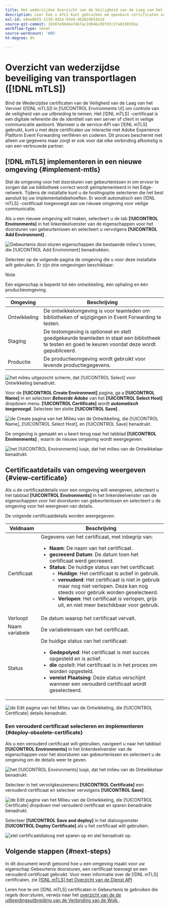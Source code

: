 ```yaml
---
title: Het wederzijdse Overzicht van de Veiligheid van de Laag van het Vervoer (mTLS)
description: Leer hoe u mTLS kunt gebruiken om openbare certificaten veilig op te halen die door Adobe zijn uitgegeven voor het doorsturen van gebeurtenissen.
exl-id: e8ee8655-213d-4d2a-93d4-d62824b53b1d
source-git-commit: 1b507e9846a74b7ac2d046c89fd7c27a818035ba
workflow-type: tm+mt
source-wordcount: '605'
ht-degree: 0%

---
```


# Overzicht van wederzijdse beveiliging van transportlagen ([!DNL mTLS])

Bind de Wederzijdse certificaten van de Veiligheid van de Laag van het Vervoer ([!DNL mTLS]) in [!UICONTROL Environments UI] om controle van de veiligheid van uw uitbreiding te nemen. Het [!DNL mTLS] -certificaat is een digitale referentie die de identiteit van een server of client in veilige communicatie aantoont. Wanneer u de service-API van [!DNL mTLS] gebruikt, kunt u met deze certificaten uw interactie met Adobe Experience Platform Event Forwarding verifiëren en coderen. Dit proces beschermt niet alleen uw gegevens maar zorgt er ook voor dat elke verbinding afkomstig is van een vertrouwde partner.

## [!DNL mTLS] implementeren in een nieuwe omgeving {#implement-mtls}

Stel de omgeving voor het doorsturen van gebeurtenissen in om ervoor te zorgen dat uw bibliotheek correct wordt geïmplementeerd in het Edge-netwerk. Tijdens de installatie kunt u de hostingoptie selecteren die het best aansluit bij uw implementatiebehoeften. Er wordt automatisch een [!DNL mTLS] -certificaat toegevoegd aan uw nieuwe omgeving voor veilige communicatie.

Als u een nieuwe omgeving wilt maken, selecteert u de tab **[!UICONTROL Environments]** in het linkerdeelvenster van de eigenschappen voor het doorsturen van gebeurtenissen en selecteert u vervolgens **[!UICONTROL Add Environment]** .

![ Gebeurtenis door:sturen eigenschappen die bestaande milieu&#39;s tonen, die [!UICONTROL Add Environment] benadrukken.](../../../images/extensions/server/cloud-connector/add-environment.png)

Selecteer op de volgende pagina de omgeving die u voor deze installatie wilt gebruiken. Er zijn drie omgevingen beschikbaar:

>[!NOTE]
>
>Een eigenschap is beperkt tot één ontwikkeling, één ophaling en één productieomgeving.

| Omgeving | Beschrijving |
| --- | --- |
| Ontwikkeling | De ontwikkelomgeving is voor teamleden om bibliotheken of wijzigingen in Event Forwarding te testen. |
| Staging | De testomgeving is optioneel en stelt goedgekeurde teamleden in staat een bibliotheek te testen en goed te keuren voordat deze wordt gepubliceerd. |
| Productie | De productieomgeving wordt gebruikt voor levende productiegegevens. |

![ het milieu uitgezocht scherm, dat [!UICONTROL Select] voor Ontwikkeling benadrukt.](../../../images/extensions/server/cloud-connector/select-environment.png)

Voor de **[!UICONTROL Create Environment]** pagina, ga a **[!UICONTROL Name]** in en selecteer ***Beheerde Adobe*** van het **[!UICONTROL Select Host]** dropdown menu. **[!UICONTROL Certificate]** wordt ***automatisch toegevoegd***. Selecteer ten slotte **[!UICONTROL Save]** .

![ de Create pagina van het Milieu van de Ontwikkeling, die [!UICONTROL Name], [!UICONTROL Select Host], en [!UICONTROL Save] benadrukt.](../../../images/extensions/server/cloud-connector/create-environment.png)

De omgeving is gemaakt en u keert terug naar het tabblad **[!UICONTROL Environments]** , waarin de nieuwe omgeving wordt weergegeven.

![ het [!UICONTROL Environments] lusje, dat het milieu van de Ontwikkelaar benadrukt.](../../../images/extensions/server/cloud-connector/new-environment-created.png)

## Certificaatdetails van omgeving weergeven {#view-certificate}

Als u de certificaatdetails voor een omgeving wilt weergeven, selecteert u het tabblad **[!UICONTROL Environments]** in het linkerdeelvenster van de eigenschappen voor het doorsturen van gebeurtenissen en selecteert u de omgeving voor het weergeven van details.

De volgende certificaatdetails worden weergegeven:

| Veldnaam | Beschrijving |
| --- | --- |
| Certificaat | Gegevens van het certificaat, met inbegrip van:<ul><li>**Naam**: De naam van het certificaat.</li><li>**gecreeerd Datum**: De datum toen het certificaat werd gecreeerd.</li><li>**Status**: De huidige status van het certificaat:<ul><li>**Huidige**: Het certificaat is actief in gebruik.</li><li>**verouderd**: Het certificaat is niet in gebruik maar nog niet verlopen. Deze kan nog steeds voor gebruik worden geselecteerd.</li><li>**Verlopen**: Het certificaat is verlopen, grijs uit, en niet meer beschikbaar voor gebruik.</li></ul></ul> |
| Verloopt | De datum waarop het certificaat vervalt. |
| Naam variabele | De variabelenaam van het certificaat. |
| Status | De huidige status van het certificaat:<ul><li>**Gedepolyed**: Het certificaat is met succes opgesteld en is actief.</li><li>**die** opstelt: Het certificaat is in het proces om worden opgesteld.</li><li>**vereist Plaatsing**: Deze status verschijnt wanneer een verouderd certificaat wordt geselecteerd.</li></ul> |

![ de Edit pagina van het Milieu van de Ontwikkeling, die [!UICONTROL Certificate] details benadrukt.](../../../images/extensions/server/cloud-connector/certificate-details.png)

### Een verouderd certificaat selecteren en implementeren {#deploy-obsolete-certificate}

Als u een verouderd certificaat wilt gebruiken, navigeert u naar het tabblad **[!UICONTROL Environments]** in het linkerdeelvenster van de eigenschappen voor het doorsturen van gebeurtenissen en selecteert u de omgeving om de details weer te geven.

![ het [!UICONTROL Environments] lusje, dat het milieu van de Ontwikkelaar benadrukt.](../../../images/extensions/server/cloud-connector/new-environment-created.png)

Selecteer in het vervolgkeuzemenu **[!UICONTROL Certificate]** een verouderd certificaat en selecteer vervolgens **[!UICONTROL Save]** .

![ de Edit pagina van het Milieu van de Ontwikkeling, die [!UICONTROL Certificate] dropdown met verouderd certificaat en sparen benadrukte benadrukt.](../../../images/extensions/server/cloud-connector/obsolete-certificate.png)

Selecteer **[!UICONTROL Save and deploy]** in het dialoogvenster **[!UICONTROL Deploy Certificate]** als u het certificaat wilt gebruiken.

![ stel certificaatdialoog met sparen op en stel benadrukt op.](../../../images/extensions/server/cloud-connector/obsolete-certificate-deploy.png)


## Volgende stappen {#next-steps}

In dit document wordt getoond hoe u een omgeving maakt voor uw eigenschap Gebeurtenis doorsturen, een certificaat toevoegt en een verouderd certificaat gebruikt. Voor meer informatie over de [!DNL mTLS] certificaten, zie [[!DNL mTLS]  het Overzicht van de Dienst API ](../../../../data-governance/mtls-api/overview.md)

Leren hoe te om [!DNL mTLS] certificaten in Gebeurtenis te gebruiken die regels door:sturen, verwijs naar het [ overzicht van de de uitbreidingsuitbreiding van de Verbinding van de Wolk ](../cloud-connector/overview.md#mtls-rules).

